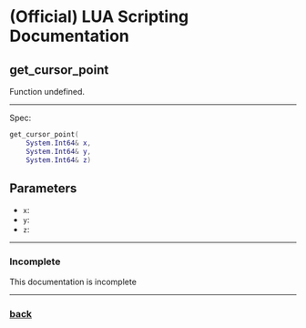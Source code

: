 
# (Official) LUA Scripting Documentation

## get_cursor_point

Function undefined.

___

Spec:

```lua
get_cursor_point(
	System.Int64& x,
	System.Int64& y,
	System.Int64& z)
```

## Parameters

- `x`: 
- `y`: 
- `z`: 

___

### Incomplete

This documentation is incomplete

___

### [back](../getters)
